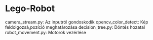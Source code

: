 # Lego-Robot
camera_stream.py: Az inputról gondoskodik
opencv_color_detect: Kép feldolgozsá,pozíció meghatározása
decision_tree.py: Döntés hozatal
robot_movement.py: Motorok vezérlése
